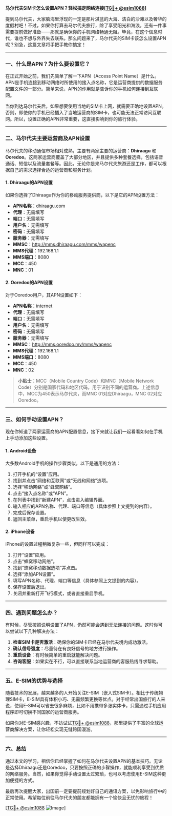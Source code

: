 **马尔代夫SIM卡怎么设置APN？轻松搞定网络连接[[TG💪+ @esim1088](https://t.me/s/esim1088)]**

提到马尔代夫，大家脑海里浮现的一定是那片湛蓝的大海、洁白的沙滩以及奢华的度假村吧！不过，如果你打算去马尔代夫旅行，除了享受阳光和海浪，还有一件事需要提前做好准备——那就是确保你的手机网络畅通无阻。毕竟，在这个信息时代，谁也不想与外界失去联系。那么问题来了，马尔代夫的SIM卡该怎么设置APN呢？别急，这篇文章将手把手教你搞定！

---

### **一、什么是APN？为什么要设置它？**

在正式开始之前，我们先简单了解一下APN（Access Point Name）是什么。APN是手机连接到移动网络时所使用的接入点名称，它是运营商提供的数据服务配置文件的一部分。简单来说，APN的作用就是告诉你的手机如何连接到互联网。

当你到达马尔代夫后，如果想要使用当地的SIM卡上网，就需要正确地设置APN。否则，即使你的手机已经插入了当地运营商的SIM卡，也可能无法正常访问互联网。所以，设置正确的APN非常重要，这直接影响到你的旅行体验。

---

### **二、马尔代夫主要运营商及APN设置**

马尔代夫的移动通信市场相对成熟，主要有两家主要的运营商：**Dhiraagu** 和 **Ooredoo**。这两家运营商覆盖了大部分地区，并且提供多种套餐选择，包括语音通话、短信以及流量套餐等。因此，无论你是来马尔代夫旅游还是工作，都可以根据自己的需求选择合适的运营商和服务计划。

#### **1. Dhiraagu的APN设置**
如果你选择了Dhiraagu作为你的移动服务提供商，以下是它的APN设置方法：

- **APN名称**：dhiraagu.com
- **代理**：无需填写
- **端口**：无需填写
- **用户名**：无需填写
- **密码**：无需填写
- **服务器**：无需填写
- **MMSC**：http://mms.dhiraagu.com/mms/wapenc
- **MMS代理**：192.168.1.1
- **MMS端口**：8080
- **MCC**：450
- **MNC**：01

#### **2. Ooredoo的APN设置**
对于Ooredoo用户，其APN设置如下：

- **APN名称**：internet
- **代理**：无需填写
- **端口**：无需填写
- **用户名**：无需填写
- **密码**：无需填写
- **服务器**：无需填写
- **MMSC**：http://mms.ooredoo.mv/mms/wapenc
- **MMS代理**：192.168.1.1
- **MMS端口**：8080
- **MCC**：450
- **MNC**：02

> **小贴士**：MCC（Mobile Country Code）和MNC（Mobile Network Code）分别是国家代码和地区代码，用于识别不同的运营商。上述信息中，MCC为450表示马尔代夫，而MNC 01对应Dhiraagu，MNC 02对应Ooredoo。

---

### **三、如何手动设置APN？**

现在你知道了两家运营商的APN配置信息，接下来就让我们一起看看如何在手机上手动添加这些设置。

#### **1. Android设备**
大多数Android手机的操作步骤类似，以下是通用的方法：

1. 打开手机的“设置”应用。
2. 找到并点击“网络和互联网”或“无线和网络”选项。
3. 选择“移动网络”或“蜂窝网络”。
4. 点击“接入点名称”或“APN”。
5. 在列表中找到“新建APN”，点击进入编辑界面。
6. 输入相应的APN名称、代理、端口等信息（具体参照上文提到的内容）。
7. 完成后保存设置。
8. 返回主菜单，重启手机以使更改生效。

#### **2. iPhone设备**
iPhone的设置过程稍微复杂一些，但同样可以完成：

1. 打开“设置”应用。
2. 点击“蜂窝移动网络”。
3. 找到“蜂窝移动数据选项”并点击。
4. 选择“添加APN设置”。
5. 填写APN名称、代理、端口等信息（具体参照上文提到的内容）。
6. 保存设置后退出。
7. 关闭并重新打开飞行模式，或者直接重启手机。

---

### **四、遇到问题怎么办？**

有时候，尽管按照说明设置了APN，仍然可能会遇到无法连接的问题。这时你可以尝试以下几种解决办法：

1. **检查SIM卡是否激活**：确保你的SIM卡已经在马尔代夫境内成功激活。
2. **确认信号强度**：尽量待在有良好信号的地方进行操作。
3. **重启设备**：有时候简单的重启就能解决问题。
4. **咨询客服**：如果实在不行，可以直接联系当地运营商的客服热线寻求帮助。

---

### **五、E-SIM的优势与选择**

随着技术的发展，越来越多的人开始关注E-SIM（嵌入式SIM卡）。相比于传统物理SIM卡，E-SIM具有体积小巧、无需频繁更换等优点。对于经常出国旅行的人来说，使用E-SIM可以省去很多麻烦，比如不用携带多张实体卡，只需通过手机应用程序即可切换不同国家的运营商服务。

如果你对E-SIM感兴趣，不妨试试[TG💪+ @esim1088](https://t.me/s/esim1088)，那里提供了丰富的全球运营商解决方案，让你轻松实现无缝跨国漫游。

---

### **六、总结**

通过本文的学习，相信你已经掌握了如何在马尔代夫设置APN的基本技巧。无论是选择Dhiraagu还是Ooredoo，只要按照正确的步骤操作，就能顺利享受到优质的网络服务。当然，如果你觉得手动设置太过繁琐，也可以考虑使用E-SIM这种更加便捷的方式。

最后再次提醒大家，出国前一定要提前规划好自己的通讯方案，以免影响旅行中的正常使用。希望每位前往马尔代夫的朋友都能拥有一个愉快且无忧的旅程！

[[TG💪+ @esim1088](https://t.me/s/esim1088) ![Image](https://i.postimg.cc/4NQfJmqS/Snipaste-2025-05-13-00-14-12.png)]